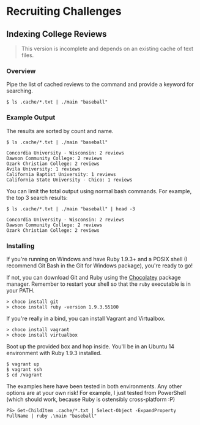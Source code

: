 # Recruiting Challenges

## Indexing College Reviews

> This version is incomplete and depends on an existing cache of text files.

### Overview

Pipe the list of cached reviews to the command and provide a keyword for searching.

```
$ ls .cache/*.txt | ./main "baseball"
```

### Example Output

The results are sorted by count and name.

```
$ ls .cache/*.txt | ./main "baseball"

Concordia University - Wisconsin: 2 reviews
Dawson Community College: 2 reviews
Ozark Christian College: 2 reviews
Avila University: 1 reviews
California Baptist University: 1 reviews
California State University - Chico: 1 reviews
```

You can limit the total output using normal bash commands. For example, the top 3 search results:

```
$ ls .cache/*.txt | ./main "baseball" | head -3

Concordia University - Wisconsin: 2 reviews
Dawson Community College: 2 reviews
Ozark Christian College: 2 reviews
```

### Installing

If you're running on Windows and have Ruby 1.9.3+ and a POSIX shell (I recommend Git Bash in the Git for Windows package), you're ready to go!

If not, you can download Git and Ruby using the [Chocolatey](http://chocolatey.org) package manager. Remember to restart your shell so that the `ruby` executable is in your PATH.

```
> choco install git
> choco install ruby -version 1.9.3.55100
```

If you're really in a bind, you can install Vagrant and Virtualbox.

```
> choco install vagrant
> choco install virtualbox
```

Boot up the provided box and hop inside. You'll be in an Ubuntu 14 environment with Ruby 1.9.3 installed.

```
$ vagrant up
$ vagrant ssh
$ cd /vagrant
```

The examples here have been tested in both environments. Any other options are at your own risk! For example, I just tested from PowerShell (which should work, because Ruby is ostensibly cross-platform :P)

```
PS> Get-ChildItem .cache/*.txt | Select-Object -ExpandProperty FullName | ruby .\main "baseball"
```
